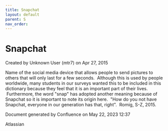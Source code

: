 ```yaml
---
title: Snapchat
layout: default
parent: S
nav_order:
---
```


# Snapchat

Created by  Unknown User (mtr7) on Apr 27, 2015

Name of the social media device that allows people to send pictures to others that will only last for a few seconds.  Although this is used by people worldwide, many students in our surveys wanted this to be included in this dictionary because they feel that it is an important part of their lives.  Furthermore, the word &quot;snap&quot; has adopted another meaning because of Snapchat so it is important to note its origin here.  &quot;How do you not have Snapchat, everyone in our generation has that, right&quot;.  Romig, S-Z, 2015.

Document generated by Confluence on May 22, 2023 12:37

Atlassian

